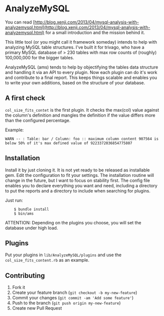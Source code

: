 # AnalyzeMySQL

You can read [http://blog.xenji.com/2013/04/mysql-analysis-with-analyzemysql.html](http://blog.xenji.com/2013/04/mysql-analysis-with-analyzemysql.html) for a small introduction and the mission behind it.

This little tool (or you might call it framework someday) intends to help with analyzing MySQL table structures.
I've built it for trivago, who have a primary MySQL database of > 230 tables with max row counts of (roughly)
100,000,000 for the bigger tables.

AnalyzeMySQL (ams) tends to help by objectifying the tables data structure and handling it via an API to every
plugin. Now each plugin can do it's work and contribute to a final report. This keeps things scalable and enables
you to write your own additions, based on the structure of your database.

## A first check

`col_size_fits_contet` is the first plugin. It checks the max(col) value against the column's definition and mangles the
definition if the value differs more than the configured percentage.

Example:

```
WARN -- : Table: bar / Column: foo :: maximum column content 907564 is below 50% of it's max defined value of 9223372036854775807
```

## Installation
Install it by just cloning it. It is not yet ready to be released as installable gem. Edit the configuration to fit your
settings. The installation routine will change in the future, but I want to focus on stability first.
The config file enables you to declare everything you want and need, including a directory to put the reports and
a directory to include when searching for plugins.

Just run:

```
    $ bundle install
    $ bin/ams
```

ATTENTION: Depending on the plugins you choose, you will set the database under high load.

## Plugins

Put your plugins in `lib/AnalyzeMySQL/plugins` and use the `col_size_fits_content.rb` as an example.

## Contributing

1. Fork it
2. Create your feature branch (`git checkout -b my-new-feature`)
3. Commit your changes (`git commit -am 'Add some feature'`)
4. Push to the branch (`git push origin my-new-feature`)
5. Create new Pull Request
